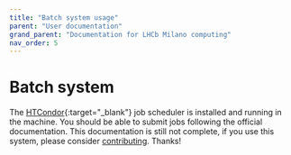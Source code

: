```yaml
---
title: "Batch system usage"
parent: "User documentation"
grand_parent: "Documentation for LHCb Milano computing"
nav_order: 5
---
```


# Batch system
The [HTCondor](https://research.cs.wisc.edu/htcondor/){:target="_blank"} job scheduler is installed and running in the machine.
You should be able to submit jobs following the official documentation.
This documentation is still not complete, if you use this system, please consider [contributing](https://github.com/LHCb-Milano/LHCb-MI-Computing). Thanks!
